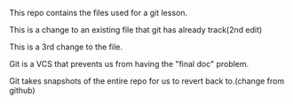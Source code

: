 
This repo contains the files used for a git lesson.

This is a change to an existing file that git has already track(2nd edit)

This is a 3rd change to the file.

Git is a VCS that prevents us from having the "final doc" problem.

Git takes snapshots of the entire repo for us to revert back to.(change from github)

